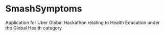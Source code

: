 # SmashSymptoms
Application for Uber Global Hackathon relating to Health Education under the Global Health category
